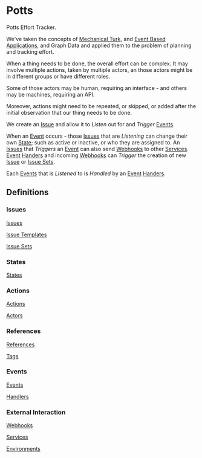 # Potts

Potts Effort Tracker.

We've taken the concepts of [Mechanical Turk](https://en.wikipedia.orgwiki/Amazon_Mechanical_Turk), and [Event Based Applications](https://en.wikipedia.org/wiki/Event-driven_programming), and Graph Data and applied them to the problem of planning and tracking effort.

When a thing needs to be done, the overall effort can be complex. It may involve multiple actions, taken by multiple actors, an those actors might be in different groups or have different roles.

Some of those actors may be human, requiring an interface - and others may be machines, requiring an API.

Moreover, actions might need to be repeated, or skipped, or added after the initial observation that our thing needs to be done.

We create an [Issue](/docs/definitions/issues.md) and allow it to *Listen* out for and *Trigger* [Events](/docs/definitions/events.md).

When an [Event](/docs/definitions/events.md) occurs - those [Issues](/docs/definitions/issues.md) that are *Listening* can change their own [State](/docs/definitions/states.md); such as active or inactive, or who they are assigned to. An [Issues](/docs/definitions/issues.md) that *Triggers* an [Event](/docs/definitions/events.md) can also send [Webhooks](/docs/definitions/webhooks.md) to other [Services](/docs/definitions/services.md). [Event](/docs/definitions/events.md) [Handers](/docs/definitions/handers.md) and incoming [Webhooks](/docs/definitions/webhooks.md) can *Trigger* the creation of new [Issue](/docs/definitions/issues.md) or [Issue Sets](/docs/definitions/issue-sets.md).

Each [Events](/docs/definitions/events.md) that is *Listened* to is *Handled* by an [Event](/docs/definitions/events.md) [Handers](/docs/definitions/handers.md).

## Definitions

### Issues

[Issues](/docs/definitions/issues.md)

[Issue Templates](/docs/definitions/issue-templates.md)

[Issue Sets](/docs/definitions/issue-sets.md)

### States

[States](/docs/definitions/states.md)

### Actions

[Actions](/docs/definitions/actions.md)

[Actors](/docs/definitions/actors.md)

### References

[References](/docs/definitions/references.md)

[Tags](/docs/definitions/tags.md)



### Events

[Events](/docs/definitions/events.md)

[Handlers](/docs/definitions/handlers.md)

### External Interaction

[Webhooks](/docs/definitions/webhooks.md)

[Services](/docs/definitions/services.md)

[Environments](/docs/definitions/environments.md)
